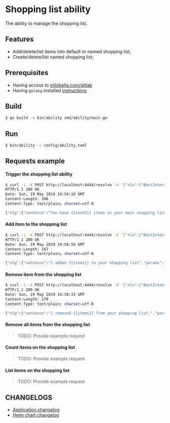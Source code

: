 # Shopping list ability
The ability to manage the shopping list.

## Features
- Add/delete/list items into default or named shopping list;
- Create/delete/list named shopping list;

## Prerequisites

- Having access to [milobella.com/gitlab](https://milobella.com/gitlab/milobella)
- Having ``golang`` installed [instructions](https://golang.org/doc/install)

## Build

```bash
$ go build -o bin/ability cmd/ability/main.go
```

## Run

```bash
$ bin/ability -c config/ability.toml
```

## Requests example

#### Trigger the shopping list ability

```bash
$ curl -i -X POST http://localhost:4444/resolve -d '{"nlu":{"BestIntent": "TRIGGER_SHOPPING_LIST"}}'
HTTP/1.1 200 OK
Date: Sun, 19 May 2019 14:54:18 GMT
Content-Length: 206
Content-Type: text/plain; charset=utf-8

{"nlg":{"sentence":"You have {{count}} items in your main shopping list, what do you want to do ?","params":[{"name":"count","value":0,"type":"string"}]},"auto_reprompt":true,"context":{"slot_filling":{}}}
```

#### Add item to the shopping list

```bash
$ curl -i -X POST http://localhost:4444/resolve -d '{"nlu":{"BestIntent": "ADD_TO_LIST", "entities": [{"label": "SHOPITEM", "text": "haricots"}]}}'                                                                                                     130 ↵
HTTP/1.1 200 OK
Date: Sun, 19 May 2019 14:56:58 GMT
Content-Length: 167
Content-Type: text/plain; charset=utf-8

{"nlg":{"sentence":"I added {{items}} to your shopping list","params":[{"name":"items","value":["haricots"],"type":"enumerated_list"}]},"context":{"slot_filling":{}}}
```

#### Remove item from the shopping list

```bash
$ curl -i -X POST http://localhost:4444/resolve -d '{"nlu":{"BestIntent": "REMOVE_FROM_LIST", "entities": [{"label": "SHOPITEM", "text": "haricots"}]}}'
HTTP/1.1 200 OK
Date: Sun, 19 May 2019 14:58:33 GMT
Content-Length: 170
Content-Type: text/plain; charset=utf-8

{"nlg":{"sentence":"I removed {{items}} from your shopping list.","params":[{"name":"items","value":["haricots"],"type":"enumerated_list"}]},"context":{"slot_filling":{}}}
```

#### Remove all items from the shopping list

> TODO: Provide example request

#### Count items on the shopping list

> TODO: Provide example request

#### List items on the shopping list

> TODO: Provide example request

## CHANGELOGS
- [Application changelog](./CHANGELOG.md)
- [Helm chart changelog](./helm/oratio/CHANGELOG.md)